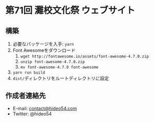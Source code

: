 # 第71回 灘校文化祭 ウェブサイト

## 構築

1. 必要なパッケージを入手: `yarn`
2. Font Awesomeをダウンロード
    1. `wget http://fontawesome.io/assets/font-awesome-4.7.0.zip`
    2. `unzip font-awesome-4.7.0.zip`
    3. `mv font-awesome-4.7.0 font-awesome`
3. `yarn run build`
4. `dist/`ディレクトリをルートディレクトリに設定

## 作成者連絡先

* E-mail: contact@hideo54.com
* Twitter: @hideo54
